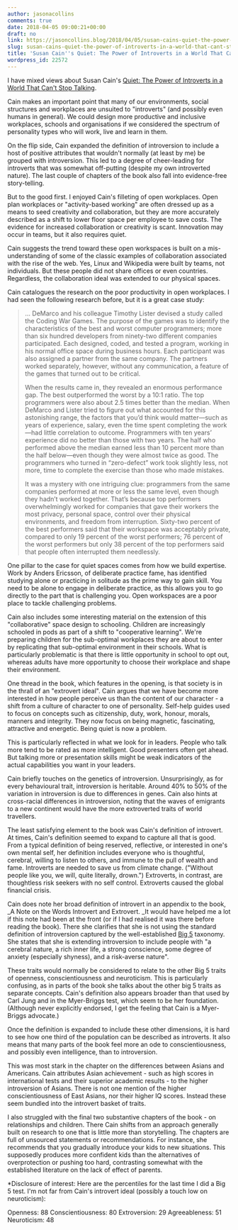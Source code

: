 ```yaml
---
author: jasonacollins
comments: true
date: 2018-04-05 09:00:21+00:00
draft: no
link: https://jasoncollins.blog/2018/04/05/susan-cains-quiet-the-power-of-introverts-in-a-world-that-cant-stop-talking/
slug: susan-cains-quiet-the-power-of-introverts-in-a-world-that-cant-stop-talking
title: 'Susan Cain''s Quiet: The Power of Introverts in a World That Can''t Stop Talking'
wordpress_id: 22572
---
```


I have mixed views about Susan Cain's [Quiet: The Power of Introverts in a World That Can't Stop Talking](http://amzn.to/2FLHgkE).

Cain makes an important point that many of our environments, social structures and workplaces are unsuited to "introverts" (and possibly even humans in general). We could design more productive and inclusive workplaces, schools and organisations if we considered the spectrum of personality types who will work, live and learn in them.

On the flip side, Cain expanded the definition of introversion to include a host of positive attributes that wouldn't normally (at least by me) be grouped with introversion. This led to a degree of cheer-leading for introverts that was somewhat off-putting (despite my own introverted nature). The last couple of chapters of the book also fall into evidence-free story-telling.

But to the good first. I enjoyed Cain's filleting of open workplaces. Open plan workplaces or "activity-based working" are often dressed up as a means to seed creativity and collaboration, but they are more accurately described as a shift to lower floor space per employee to save costs. The evidence for increased collaboration or creativity is scant. Innovation may occur in teams, but it also requires quiet.

Cain suggests the trend toward these open workspaces is built on a mis-understanding of some of the classic examples of collaboration associated with the rise of the web. Yes, Linux and Wikipedia were built by teams, not individuals. But these people did not share offices or even countries. Regardless, the collaboration ideal was extended to our physical spaces.

Cain catalogues the research on the poor productivity in open workplaces. I had seen the following research before, but it is a great case study:



<blockquote>... DeMarco and his colleague Timothy Lister devised a study called the Coding War Games. The purpose of the games was to identify the characteristics of the best and worst computer programmers; more than six hundred developers from ninety-two different companies participated. Each designed, coded, and tested a program, working in his normal office space during business hours. Each participant was also assigned a partner from the same company. The partners worked separately, however, without any communication, a feature of the games that turned out to be critical.

When the results came in, they revealed an enormous performance gap. The best outperformed the worst by a 10:1 ratio. The top programmers were also about 2.5 times better than the median. When DeMarco and Lister tried to figure out what accounted for this astonishing range, the factors that you’d think would matter—such as years of experience, salary, even the time spent completing the work—had little correlation to outcome. Programmers with ten years’ experience did no better than those with two years. The half who performed above the median earned less than 10 percent more than the half below—even though they were almost twice as good. The programmers who turned in “zero-defect” work took slightly less, not more, time to complete the exercise than those who made mistakes.

It was a mystery with one intriguing clue: programmers from the same companies performed at more or less the same level, even though they hadn’t worked together. That’s because top performers overwhelmingly worked for companies that gave their workers the most privacy, personal space, control over their physical environments, and freedom from interruption. Sixty-two percent of the best performers said that their workspace was acceptably private, compared to only 19 percent of the worst performers; 76 percent of the worst performers but only 38 percent of the top performers said that people often interrupted them needlessly.</blockquote>



One pillar to the case for quiet spaces comes from how we build expertise. Work by Anders Ericsson, of deliberate practice fame, has identified studying alone or practicing in solitude as the prime way to gain skill. You need to be alone to engage in deliberate practice, as this allows you to go directly to the part that is challenging you. Open workspaces are a poor place to tackle challenging problems.

Cain also includes some interesting material on the extension of this "collaborative" space design to schooling. Children are increasingly schooled in pods as part of a shift to "cooperative learning". We're preparing children for the sub-optimal workplaces they are about to enter by replicating that sub-optimal environment in their schools. What is particularly problematic is that there is little opportunity in school to opt out, whereas adults have more opportunity to choose their workplace and shape their environment.

One thread in the book, which features in the opening, is that society is in the thrall of an "extrovert ideal". Cain argues that we have become more interested in how people perceive us than the content of our character - a shift from a culture of character to one of personality. Self-help guides used to focus on concepts such as citizenship, duty, work, honour, morals, manners and integrity. They now focus on being magnetic, fascinating, attractive and energetic. Being quiet is now a problem.

This is particularly reflected in what we look for in leaders. People who talk more tend to be rated as more intelligent. Good presenters often get ahead. But talking more or presentation skills might be weak indicators of the actual capabilities you want in your leaders.

Cain briefly touches on the genetics of introversion. Unsurprisingly, as for every behavioural trait, introversion is heritable. Around 40% to 50% of the variation in introversion is due to differences in genes. Cain also hints at cross-racial differences in introversion, noting that the waves of emigrants to a new continent would have the more extroverted traits of world travellers.

The least satisfying element to the book was Cain's definition of introvert. At times, Cain's definition seemed to expand to capture all that is good. From a typical definition of being reserved, reflective, or interested in one's own mental self, her definition includes everyone who is thoughtful, cerebral, willing to listen to others, and immune to the pull of wealth and fame. Introverts are needed to save us from climate change. ("Without people like you, we will, quite literally, drown.") Extroverts, in contrast, are thoughtless risk seekers with no self control. Extroverts caused the global financial crisis.

Cain does note her broad definition of introvert in an appendix to the book, _A Note on the Words Introvert and Extrovert. _It would have helped me a lot if this note had been at the front (or if I had realised it was there before reading the book). There she clarifies that she is not using the standard definition of introversion captured by the well-established [Big 5](https://en.wikipedia.org/wiki/Big_Five_personality_traits) taxonomy. She states that she is extending introversion to include people with "a cerebral nature, a rich inner life, a strong conscience, some degree of anxiety (especially shyness), and a risk-averse nature".

These traits would normally be considered to relate to the other Big 5 traits of openness, conscientiousness and neuroticism. This is particularly confusing, as in parts of the book she talks about the other big 5 traits as separate concepts. Cain's definition also appears broader than that used by Carl Jung and in the Myer-Briggs test, which seem to be her foundation. (Although never explicitly endorsed, I get the feeling that Cain is a Myer-Briggs advocate.)

Once the definition is expanded to include these other dimensions, it is hard to see how one third of the population can be described as introverts. It also means that many parts of the book feel more an ode to conscientiousness, and possibly even intelligence, than to introversion.

This was most stark in the chapter on the differences between Asians and Americans. Cain attributes Asian achievement - such as high scores in international tests and their superior academic results - to the higher introversion of Asians. There is not one mention of the higher conscientiousness of East Asians, nor their higher IQ scores. Instead these seem bundled into the introvert basket of traits.

I also struggled with the final two substantive chapters of the book - on relationships and children. There Cain shifts from an approach generally built on research to one that is little more than storytelling. The chapters are full of unsourced statements or recommendations. For instance, she recommends that you gradually introduce your kids to new situations. This supposedly produces more confident kids than the alternatives of overprotection or pushing too hard, contrasting somewhat with the established literature on the lack of effect of parents.

*Disclosure of interest: Here are the percentiles for the last time I did a Big 5 test. I'm not far from Cain's introvert ideal (possibly a touch low on neuroticism):

Openness: 88
Conscientiousness: 80
Extroversion: 29
Agreeableness: 51
Neuroticism: 48

